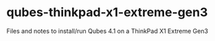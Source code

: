 # qubes-thinkpad-x1-extreme-gen3
Files and notes to install/run Qubes 4.1 on a ThinkPad X1 Extreme Gen3
